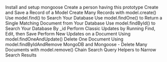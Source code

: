 Install and setup mongoose
Create a person having this prototype
Create and Save a Record of a Model
Create Many Records with model.create()
Use model.find() to Search Your Database
Use model.findOne() to Return a Single Matching Document from Your Database
Use model.findById() to Search Your Database By _id
Perform Classic Updates by Running Find, Edit, then Save
Perform New Updates on a Document Using model.findOneAndUpdate()
Delete One Document Using model.findByIdAndRemove
MongoDB and Mongoose - Delete Many Documents with model.remove()
Chain Search Query Helpers to Narrow Search Results